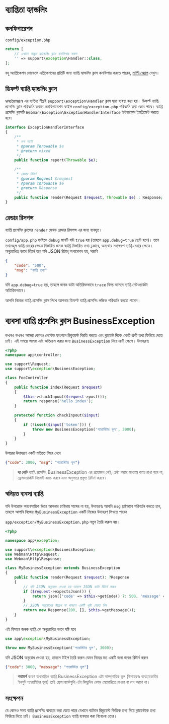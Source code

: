 # ব্যাপ্তিতা হ্যান্ডলিং

## কনফিগারেশন
`config/exception.php`
```php
return [
    // এখানে অদ্ভুত হ্যান্ডেলিং ক্লাস কনফিগার করুন
    '' => support\exception\Handler::class,
];
```
বহু অ্যাপ্লিকেশন মোডেলে এপ্লিকেশনের প্রতিটি জন্য ব্যাপ্তি হ্যান্ডলিং ক্লাস কনফিগার করতে পারেন, [মাল্টি-অ্যাপ](multiapp.md) দেখুন।


## ডিফল্ট ব্যাপ্তি হ্যান্ডলিং ক্লাস
webman এর ব্যতিত শীঘ্রই `support\exception\Handler` ক্লাস দ্বারা ব্যবস্থা করা হয়। ডিফল্ট ব্যাপ্তি প্রসেসিং ক্লাস পরিবর্তন করতে কনফিগারেশন ফাইল `config/exception.php` পরিবর্তন করা যেতে পারে। ব্যাপ্তি প্রসেসিং ক্লাসটি `Webman\Exception\ExceptionHandlerInterface` ইন্টারফেস ইমপ্লিমেন্ট করতে হবে।
```php
interface ExceptionHandlerInterface
{
    /**
     * লগ অটো
     * @param Throwable $e
     * @return mixed
     */
    public function report(Throwable $e);

    /**
     * রেন্ডার রিটার্ন
     * @param Request $request
     * @param Throwable $e
     * @return Response
     */
    public function render(Request $request, Throwable $e) : Response;
}
```



## রেন্ডার রিসপন্স
ব্যাপ্তি প্রসেসিং ক্লাসের `render` মেথড রেন্ডার রিসপন্স এর জন্য ব্যবহৃত।

`config/app.php` ফাইলে `debug` মানটি যদি `true` হয় (তাহলে `app.debug=true` ছোট হবে)। তবে তথ্যবহুল ব্যাপ্তি মেরের ক্ষেত্রে বিস্তারিত জনক ব্যাপ্তি বিস্তারিত তথ্য ঢুকাবে, অন্যথায় সংক্ষেপে ব্যাপ্তি মেরার ক্ষেত্রে। অনুরোধিত ভাবে রিটার্ন হবে যদি JSON রিটার্ অপারেশন হয়, সারণি

```json
{
    "code": "500",
    "msg": "ব্যাপ্তি তথ্য"
}
```

যদি `app.debug=true` হয়, তাহলে জনক ডাটা অতিরিক্তভাবে `trace` ফিল্ড আসবে ব্যাপ্তি নেটওয়ার্কটা অতিরিক্তভাবে।

আপনি নিজের ব্যাপ্তি প্রসেসিং ক্লাস লিখে আপনার ডিফল্ট ব্যাপ্তি প্রসেসিং লজিক পরিবর্তন করতে পারেন।

# ব্যবসা ব্যাপ্তি প্রসেসিং ক্লাস BusinessException
কখনও কখনও আমরা কোনও নেস্টেড ফাংশনে রিকুয়েস্ট বিরতি করতে এবং ক্লায়েন্ট দিকে একটি ত্রুটি তথ্য ফিরিয়ে দেতে চাই। এই সময়ে আমরা এটা অতিক্রম করার জন্য `BusinessException` নিয়ে ত্রুটি ফেলে। উদাহরণঃ

```php
<?php
namespace app\controller;

use support\Request;
use support\exception\BusinessException;

class FooController
{
    public function index(Request $request)
    {
        $this->chackInpout($request->post());
        return response('hello index');
    }
    
    protected function chackInpout($input)
    {
        if (!isset($input['token'])) {
            throw new BusinessException('প্যারামিটার ভুল', 3000);
        }
    }
}
```

উপরের উদাহরণ একটি মতিতে ফিরে দেবে
```json
{"code": 3000, "msg": "প্যারামিটার ভুল"}
```

> **দ্য নোট**
> ব্যাপ্তি প্রসেসিং BusinessException এর প্রয়োজন নেই, চেষ্টা করার মাধ্যমে ক্যাচ রাখা হবে না, ফ্রেমওয়ার্কটি নিজেই ক্যাচ করবে এবং অনুসারে প্রস্তুত রিটার্ন করবে।

## স্বনিয়ত ব্যবসা ব্যাপ্তি

যদি উপরোক্ত অব্যবসায়িক উত্তর আপনার চাহিদায় সাঙ্গের না হয়, উদাহরণঃ আপনি `msg` হ্রাষ্টভাবে পরিবর্তন করতে চান, তাহলে আপনি নিজের `MyBusinessException` একটি নিজের উদাহরণ লিখতে পারেন

`app/exception/MyBusinessException.php` নতুন তৈরি করুন নয়।
```php
<?php

namespace app\exception;

use support\exception\BusinessException;
use Webman\Http\Request;
use Webman\Http\Response;

class MyBusinessException extends BusinessException
{
    public function render(Request $request): ?Response
    {
        // যদি JSON অনুরোধ দেওয়া হয় তাহলে JSON ডাটা রিটার্ন করুন
        if ($request->expectsJson()) {
            return json(['code' => $this->getCode() ?: 500, 'message' => $this->getMessage()]);
        }
        // JSON অনুরোধের উল্লেখ না থাকলে একটি পৃষ্ঠা ফেরত দিন
        return new Response(200, [], $this->getMessage());
    }
}
```

এই হিসাবে জনক ব্যাপ্তি কে অনুরোধিত ভাবে ষষ্টি হবে
```php
use app\exception\MyBusinessException;

throw new MyBusinessException('প্যারামিটার ভুল', 3000);
```
যদি JSON অনুরোধ দেওয়া হয়, তাহলে টাইপ তৈরি করুন যেমন নিম্নের মত একটি জন্য জনক রিটার্ন করুন
```json
{"code": 3000, "message": "প্যারামিটার ভুল"}
```

> **পরামর্শ**
> কারণ ব্যবসায়িক ব্যাপ্তি BusinessException এটা সাম্প্রদায়িক ভুল (উদাহরণঃ ব্যবহারকারীর ইনপুট প্যারামিটার ভুল) তাই ফ্রেমওয়ার্কগুলি এটা কিছুদিন কোড মেমোরিতে রাখবে বা লগ করবে না।

## সংক্ষেপন
যে কোনও সময় ব্যাপ্তি প্রসেসিং ব্যবহার করা যেতে পারে যেখানে বর্তমান রিকুয়েস্ট ভিত্তিক তথ্য দিয়ে ক্লায়েন্টকে তথ্য ফিরিয়ে দিতে চাই। `BusinessException` ব্যাপ্তি ব্যবহার করা বিবেচনা তোর।

